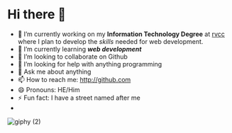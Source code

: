 # Hi there 👋


- 🔭 I’m currently working on my **Information Technology Degree** at [rvcc](https://www.raritanval.edu) where I plan to develop the *skills* needed for web development.  
- 🌱 I’m currently learning  **_web development_**
- 👯 I’m looking to collaborate on Github             
- 🤔 I’m looking for help with anything programming                                                           
- 💬 Ask me about anything  
- 📫 How to reach me: http://github.com 
- 😄 Pronouns: HE/Him
- ⚡ Fun fact: I have a street named after me 
- 
![giphy (2)](https://user-images.githubusercontent.com/90153573/132429008-95868358-e8c0-478b-91b2-2b2c558bdd6e.gif)



